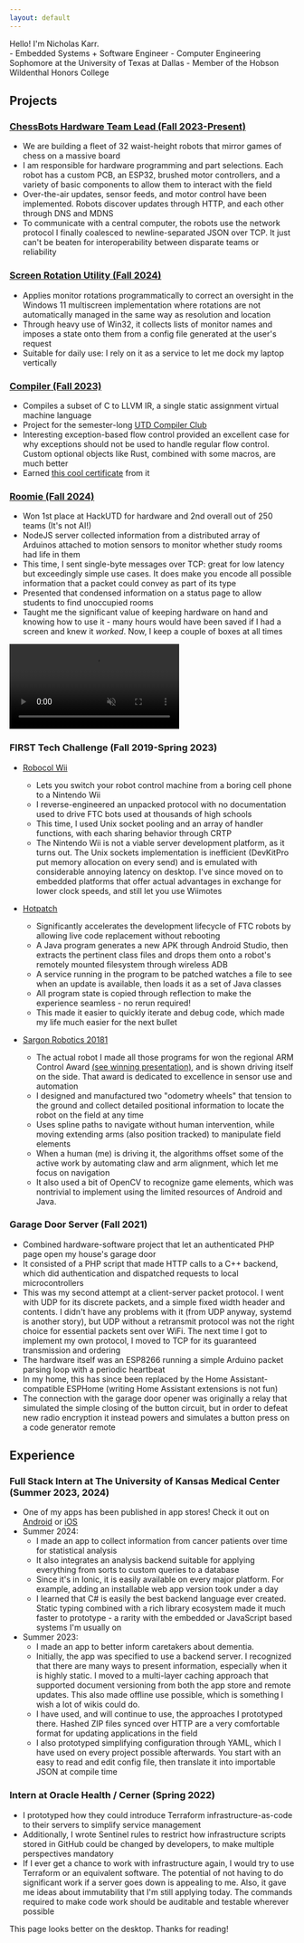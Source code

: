```yaml
---
layout: default
---
```


<div id="main-name">Hello! I'm Nicholas Karr.</div>
- Embedded Systems + Software Engineer
- Computer Engineering Sophomore at the University of Texas at Dallas
- Member of the Hobson Wildenthal Honors College

## Projects

### [<u>ChessBots Hardware Team Lead</u> (Fall 2023-Present)](https://github.com/Comet-Robotics/chessBot)
- We are building a fleet of 32 waist-height robots that mirror games of chess on a massive board
- I am responsible for hardware programming and part selections. Each robot has a custom PCB, an ESP32, brushed motor controllers, and a variety of basic components to allow them to interact with the field
- Over-the-air updates, sensor feeds, and motor control have been implemented. Robots discover updates through HTTP, and each other through DNS and MDNS
- To communicate with a central computer, the robots use the network protocol I finally coalesced to newline-separated JSON over TCP. It just can't be beaten for interoperability between disparate teams or reliability

<div id="chessbots-detector"></div>

### [<u>Screen Rotation Utility</u> (Fall 2024)](https://github.com/nicholas-karr/MonitorRotationMemory)
- Applies monitor rotations programmatically to correct an oversight in the Windows 11 multiscreen implementation where rotations are not automatically managed in the same way as resolution and location
- Through heavy use of Win32, it collects lists of monitor names and imposes a state onto them from a config file generated at the user's request
- Suitable for daily use: I rely on it as a service to let me dock my laptop vertically

### [<u>Compiler</u> (Fall 2023)](https://github.com/nicholas-karr/Compiler)
- Compiles a subset of C to LLVM IR, a single static assignment virtual machine language
- Project for the semester-long [<u>UTD Compiler Club</u>](https://charlesaverill.github.io/teaching/ICD)
- Interesting exception-based flow control provided an excellent case for why exceptions should not be used to handle regular flow control. Custom optional objects like Rust, combined with some macros, are much better
- Earned [<u>this cool certificate</u>](https://karrmedia.com/assets/Nicholas-Karr-Compiler-Certification.pdf) from it

### [<u>Roomie</u> (Fall 2024)](https://devpost.com/software/roomie-vp4m6t)
- Won 1st place at HackUTD for hardware and 2nd overall out of 250 teams (It's not AI!)
- NodeJS server collected information from a distributed array of Arduinos attached to motion sensors to monitor whether study rooms had life in them
- This time, I sent single-byte messages over TCP: great for low latency but exceedingly simple use cases. It does make you encode all possible information that a packet could convey as part of its type
- Presented that condensed information on a status page to allow students to find unoccupied rooms
- Taught me the significant value of keeping hardware on hand and knowing how to use it - many hours would have been saved if I had a screen and knew it *worked*. Now, I keep a couple of boxes at all times

<div id="sargon-detector" class="inline-asset">
    <video autoplay loop muted controls class="videoInsert">
    <source src="https://karrmedia.com/assets/sargon-1.mp4" type="video/mp4">
    </video>
</div>

### FIRST Tech Challenge (Fall 2019-Spring 2023)
- [<u>Robocol Wii</u>](https://github.com/nicholas-karr/ftc-robocol)
    - Lets you switch your robot control machine from a boring cell phone to a Nintendo Wii
    - I reverse-engineered an unpacked protocol with no documentation used to drive FTC bots used at thousands of high schools
    - This time, I used Unix socket pooling and an array of handler functions, with each sharing behavior through CRTP
    - The Nintendo Wii is not a viable server development platform, as it turns out. The Unix sockets implementation is inefficient (DevKitPro put memory allocation on every send) and is emulated with considerable annoying latency on desktop. I've since moved on to embedded platforms that offer actual advantages in exchange for lower clock speeds, and still let you use Wiimotes

- [<u>Hotpatch</u>](https://github.com/nicholas-karr/ftc-hotpatch) 
    - Significantly accelerates the development lifecycle of FTC robots by allowing live code replacement without rebooting
    - A Java program generates a new APK through Android Studio, then extracts the pertinent class files and drops them onto a robot's remotely mounted filesystem through wireless ADB
    - A service running in the program to be patched watches a file to see when an update is available, then loads it as a set of Java classes
    - All program state is copied through reflection to make the experience seamless - no rerun required!
    - This made it easier to quickly iterate and debug code, which made my life much easier for the next bullet

- [<u>Sargon Robotics 20181</u>](https://github.com/nicholas-karr/Sargon-FTC-Energize)
    - The actual robot I made all those programs for won the regional ARM Control Award [<u>(see winning presentation)</u>](https://karrmedia.com/assets/Nicholas-Karr-Control-Award-Submission.pdf), and is shown driving itself on the side. That award is dedicated to excellence in sensor use and automation
    - I designed and manufactured two "odometry wheels" that tension to the ground and collect detailed positional information to locate the robot on the field at any time
    - Uses spline paths to navigate without human intervention, while moving extending arms (also position tracked) to manipulate field elements
    - When a human (me) is driving it, the algorithms offset some of the active work by automating claw and arm alignment, which let me focus on navigation
    - It also used a bit of OpenCV to recognize game elements, which was nontrivial to implement using the limited resources of Android and Java.

### Garage Door Server (Fall 2021)
- Combined hardware-software project that let an authenticated PHP page open my house's garage door
- It consisted of a PHP script that made HTTP calls to a C++ backend, which did authentication and dispatched requests to local microcontrollers
- This was my second attempt at a client-server packet protocol. I went with UDP for its discrete packets, and a simple fixed width header and contents. I didn't have any problems with it (from UDP anyway, systemd is another story), but UDP without a retransmit protocol was not the right choice for essential packets sent over WiFi. The next time I got to implement my own protocol, I moved to TCP for its guaranteed transmission and ordering
- The hardware itself was an ESP8266 running a simple Arduino packet parsing loop with a periodic heartbeat
- In my home, this has since been replaced by the Home Assistant-compatible ESPHome (writing Home Assistant extensions is not fun)
- The connection with the garage door opener was originally a relay that simulated the simple closing of the button circuit, but in order to defeat new radio encryption it instead powers and simulates a button press on a code generator remote

## Experience

### Full Stack Intern at The University of Kansas Medical Center (Summer 2023, 2024)
- One of my apps has been published in app stores! Check it out on [<u>Android</u>](https://play.google.com/store/apps/details?id=edu.kumc.alzheimersinfo) or [<u>iOS</u>](https://apps.apple.com/us/app/dementia-careassist/id6463645164)
- Summer 2024:
    - I made an app to collect information from cancer patients over time for statistical analysis
    - It also integrates an analysis backend suitable for applying everything from sorts to custom queries to a database
    - Since it's in Ionic, it is easily available on every major platform. For example, adding an installable web app version took under a day
    - I learned that C# is easily the best backend language ever created. Static typing combined with a rich library ecosystem made it much faster to prototype - a rarity with the embedded or JavaScript based systems I'm usually on
- Summer 2023:
    - I made an app to better inform caretakers about dementia.
    - Initially, the app was specified to use a backend server. I recognized that there are many ways to present information, especially when it is highly static. I moved to a multi-layer caching approach that supported document versioning from both the app store and remote updates. This also made offline use possible, which is something I wish a lot of wikis could do.
    - I have used, and will continue to use, the approaches I prototyped there. Hashed ZIP files synced over HTTP are a very comfortable format for updating applications in the field
    - I also prototyped simplifying configuration through YAML, which I have used on every project possible afterwards. You start with an easy to read and edit config file, then translate it into importable JSON at compile time

### Intern at Oracle Health / Cerner (Spring 2022)
- I prototyped how they could introduce Terraform infrastructure-as-code to their servers to simplify service management
- Additionally, I wrote Sentinel rules to restrict how infrastructure scripts stored in GitHub could be changed by developers, to make multiple perspectives mandatory
- If I ever get a chance to work with infrastructure again, I would try to use Terraform or an equivalent software. The potential of not having to do significant work if a server goes down is appealing to me. Also, it gave me ideas about immutability that I'm still applying today. The commands required to make code work should be auditable and testable wherever possible

This page looks better on the desktop. Thanks for reading!